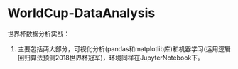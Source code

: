 # WorldCup-DataAnalysis
世界杯数据分析实战：
1. 主要包括两大部分，可视化分析(pandas和matplotlib库)和机器学习(运用逻辑回归算法预测2018世界杯冠军)，环境同样在JupyterNotebook下。

